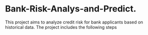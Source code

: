 # Bank-Risk-Analys-and-Predict.
This project aims to analyze credit risk for bank applicants based on historical data. The project includes the following steps
